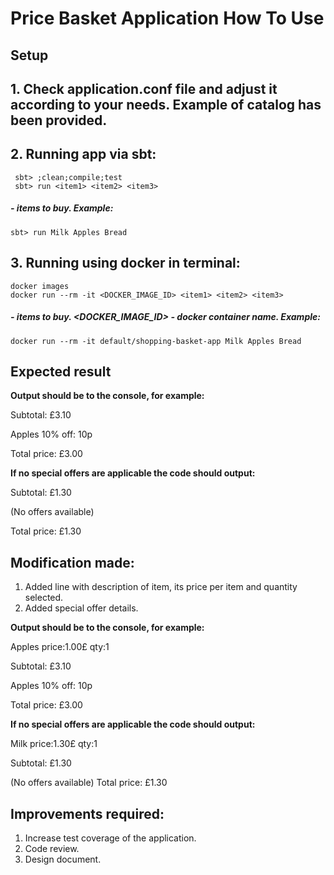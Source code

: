 # Price Basket Application How To Use
## Setup 
 ## 1. Check application.conf file and adjust it according to your needs. Example of catalog has been provided.
 ## 2. Running app via sbt: 
     sbt> ;clean;compile;test
     sbt> run <item1> <item2> <item3>
##### <item1> <item2> <item3> - items to buy. Example: 
    sbt> run Milk Apples Bread 
 ## 3. Running using docker in terminal:
    docker images 
    docker run --rm -it <DOCKER_IMAGE_ID> <item1> <item2> <item3>
##### <item1> <item2> <item3> - items to buy. <DOCKER_IMAGE_ID> - docker container name. Example: 
    docker run --rm -it default/shopping-basket-app Milk Apples Bread
    
## Expected result
**Output should be to the console, for example:**

Subtotal: £3.10 

Apples 10% off: 10p 

Total price: £3.00 

**If no special offers are applicable the code should output:**

Subtotal: £1.30

(No offers available) 

Total price: £1.30

## Modification made:
1. Added line with description of item, its price per item and quantity selected.
2. Added special offer details.

**Output should be to the console, for example:**

Apples price:1.00£ qty:1

Subtotal: £3.10 

Apples 10% off: 10p 

Total price: £3.00

**If no special offers are applicable the code should output:**

Milk price:1.30£ qty:1

Subtotal: £1.30

(No offers available) Total price: £1.30

## Improvements required:
  1. Increase test coverage of the application.
  2. Code review.
  3. Design document.
